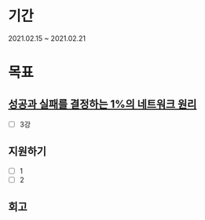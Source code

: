 # 기간
2021.02.15 ~ 2021.02.21

# 목표

## [성공과 실패를 결정하는 1%의 네트워크 원리](https://kyobobook.co.kr/product/detailViewKor.laf?mallGb=KOR&ejkGb=KOR&barcode=9788931553482)
* [ ] 3강

## 지원하기
* [ ] 1
* [ ] 2

## 회고
